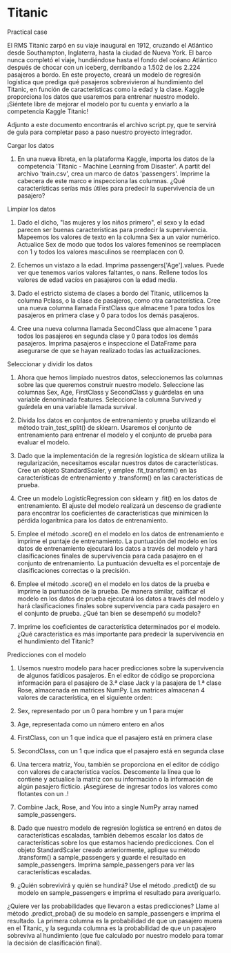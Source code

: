 # Titanic
Practical case

El RMS Titanic zarpó en su viaje inaugural en 1912, cruzando el Atlántico desde Southampton, Inglaterra, hasta la ciudad de Nueva York. El barco nunca completó el viaje, hundiéndose hasta el fondo del océano Atlántico después de chocar con un iceberg, derribando a 1.502 de los 2.224 pasajeros a bordo. En este proyecto, creará un modelo de regresión logística que prediga qué pasajeros sobrevivieron al hundimiento del Titanic, en función de características como la edad y la clase. Kaggle proporciona los datos que usaremos para entrenar nuestro modelo. ¡Siéntete libre de mejorar el modelo por tu cuenta y enviarlo a la competencia Kaggle Titanic!

Adjunto a este documento encontrarás el archivo script.py, que te servirá de guía para completar paso a paso nuestro proyecto integrador.

Cargar los datos

1.   En una nueva libreta, en la plataforma Kaggle, importa los datos de la competencia 'Titanic - Machine Learning from Disaster'. A partit del archivo 'train.csv', crea un marco de datos 'passengers'. Imprime la cabecera de este marco e inspecciona las columnas. ¿Qué características serías más útiles para predecir la supervivencia de un pasajero?

Limpiar los datos

1.   Dado el dicho, "las mujeres y los niños primero", el sexo y la edad parecen ser buenas características para predecir la supervivencia. Mapeemos los valores de texto en la columna Sex a un valor numérico. Actualice Sex de modo que todos los valores femeninos se reemplacen con 1 y todos los valores masculinos se reemplacen con 0.

2.   Echemos un vistazo a la edad. Imprima passengers['Age'].values. Puede ver que tenemos varios valores faltantes, o nans. Rellene todos los valores de edad vacíos en pasajeros con la edad media.

3.   Dado el estricto sistema de clases a bordo del Titanic, utilicemos la columna Pclass, o la clase de pasajeros, como otra característica. Cree una nueva columna llamada FirstClass que almacene 1 para todos los pasajeros en primera clase y 0 para todos los demás pasajeros.

4.   Cree una nueva columna llamada SecondClass que almacene 1 para todos los pasajeros en segunda clase y 0 para todos los demás pasajeros. Imprima pasajeros e inspeccione el DataFrame para asegurarse de que se hayan realizado todas las actualizaciones.

Seleccionar y dividir los datos

1.   Ahora que hemos limpiado nuestros datos, seleccionemos las columnas sobre las que queremos construir nuestro modelo. Seleccione las columnas Sex, Age, FirstClass y SecondClass y guárdelas en una variable denominada features. Seleccione la columna Survived y guárdela en una variable llamada survival.

2.   Divida los datos en conjuntos de entrenamiento y prueba utilizando el método train_test_split() de sklearn. Usaremos el conjunto de entrenamiento para entrenar el modelo y el conjunto de prueba para evaluar el modelo.

3.   Dado que la implementación de la regresión logística de sklearn utiliza la regularización, necesitamos escalar nuestros datos de características. Cree un objeto StandardScaler, y emplee .fit_transform() en las características de entrenamiento y .transform() en las características de prueba.

4.   Cree un modelo LogisticRegression con sklearn y .fit() en los datos de entrenamiento. El ajuste del modelo realizará un descenso de gradiente para encontrar los coeficientes de características que minimicen la pérdida logarítmica para los datos de entrenamiento.

5.   Emplee el método .score() en el modelo en los datos de entrenamiento e imprime el puntaje de entrenamiento. La puntuación del modelo en los datos de entrenamiento ejecutará los datos a través del modelo y hará clasificaciones finales de supervivencia para cada pasajero en el conjunto de entrenamiento. La puntuación devuelta es el porcentaje de clasificaciones correctas o la precisión.

6.   Emplee el método .score() en el modelo en los datos de la prueba e imprime la puntuación de la prueba. De manera similar, calificar el modelo en los datos de prueba ejecutará los datos a través del modelo y hará clasificaciones finales sobre supervivencia para cada pasajero en el conjunto de prueba. ¿Qué tan bien se desempeñó su modelo?

7.   Imprime los coeficientes de característica determinados por el modelo. ¿Qué característica es más importante para predecir la supervivencia en el hundimiento del Titanic?

Predicciones con el modelo

1.   Usemos nuestro modelo para hacer predicciones sobre la supervivencia de algunos fatídicos pasajeros. En el editor de código se proporciona información para el pasajero de 3.ª clase Jack y la pasajera de 1.ª clase Rose, almacenada en matrices NumPy. Las matrices almacenan 4 valores de característica, en el siguiente orden:

1.   Sex, representado por un 0 para hombre y un 1 para mujer

2.   Age, representada como un número entero en años

3.   FirstClass, con un 1 que indica que el pasajero está en primera clase

4.   SecondClass, con un 1 que indica que el pasajero está en segunda clase

5.   Una tercera matriz, You, también se proporciona en el editor de código con valores de característica vacíos. Descomente la línea que lo contiene y actualice la matriz con su información o la información de algún pasajero ficticio. ¡Asegúrese de ingresar todos los valores como flotantes con un .!

2.   Combine Jack, Rose, and You into a single NumPy array named sample_passengers.

3.   Dado que nuestro modelo de regresión logística se entrenó en datos de características escaladas, también debemos escalar los datos de características sobre los que estamos haciendo predicciones. Con el objeto StandardScaler creado anteriormente, aplique su método .transform() a sample_passengers y guarde el resultado en sample_passengers. Imprima sample_passengers para ver las características escaladas.

4.   ¿Quién sobrevivirá y quién se hundirá? Use el método .predict() de su modelo en sample_passengers e imprima el resultado para averiguarlo.

¿Quiere ver las probabilidades que llevaron a estas predicciones? Llame al método .predict_proba() de su modelo en sample_passengers e imprima el resultado. La primera columna es la probabilidad de que un pasajero muera en el Titanic, y la segunda columna es la probabilidad de que un pasajero sobreviva al hundimiento (que fue calculado por nuestro modelo para tomar la decisión de clasificación final).

